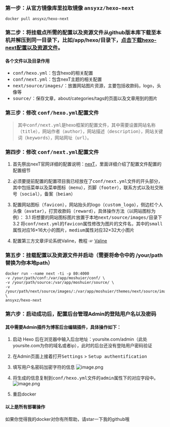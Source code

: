 ### 第一步：从官方镜像库里拉取镜像 <kbd>ansyxz/hexo-next</kbd>
```
docker pull ansyxz/hexo-next
```

### 第二步：将挂载点所需的配置以及资源文件从github版本库下载至本机并解压到同一目录下，比如/app/hexo/目录下，[点击下载hexo-next配置以及资源文件](https://github.com/formylove/hexo-next/archive/master.zip)。
#### 各个文件以及目录作用
* <kbd>conf/hexo.yml</kbd>：包含hexo的相关配置
* <kbd>conf/next.yml</kbd>：包含nexT主题的相关配置
* <kbd>next/source/images/</kbd>：放置网站图片资源，主要包括收款码，logo，头像等
* <kbd>source/</kbd>：保存文章，about/categories/tags的页面以及文章用到的图片

### 第三步：修改 <kbd>conf/hexo.yml</kbd>配置文件
> 其中<kbd>conf/next.yml</kbd>是hexo框架的配置文件，其中需要设置网站名称（<kbd>title</kbd>），网站作者（<kbd>author</kbd>），网站描述（<kbd>description</kbd>），网站关键词（<kbd>keywords</kbd>），网站网址（<kbd>url</kbd>）。


### 第四步：修改 <kbd>conf/next.yml</kbd>配置文件
1. 首先祭出nexT官网详细的配置说明：[nexT](https://theme-next.iissnan.com/getting-started.html)，里面详细介绍了配置文件配置的配置细节

2. 必须要提前配置的配置项目我已经放在了<kbd>conf/next.yml</kbd>文件的开头部分，其中包括菜单以及菜单图标（<kbd>menu</kbd>），页脚（<kbd>footer</kbd>），联系方式以及社交账号（<kbd>social</kbd>），备案（<kbd>beian</kbd>）

3. 配置网站图标（<kbd>favicon</kbd>），网站抬头的logo（<kbd>custom_logo</kbd>），侧边栏个人头像（<kbd>avatar</kbd>），打赏收款码（<kbd>reward</kbd>），具体操作方法（以网站图标为例）：
3.1 将想要的网站图标图片放置于本地<kbd>next/source/images/</kbd>目录下
3.2 将<kbd>conf/next.yml</kbd>的<kbd>favicon</kbd>属性修改为图片的文件名，其中的<kbd>small</kbd>属性对应16×16大小的图片，<kbd>medium</kbd>属性对应32×32大小图片
4. 配置第三方文章评论系统Valine，教程 ☞ [Valine](https://www.jianshu.com/p/dda25ffcfd43)

### 第五步：挂载配置以及资源文件并启动（需要将命令中的 /your/path替换为你本地path）
```
docker run --name next -ti -p 80:4000 
-v /your/path/conf:/var/app/moshuier/conf/ \
-v /your/path/source:/var/app/moshuier/source/ \
-v /your/path/next/source/images/:/var/app/moshuier/themes/next/source/images/  \
ansyxz/hexo-next
```
### 第六步：启动成功后，配置后台管理Admin的登陆用户名以及密码

#### 其中需要Admin插件为博客后台编辑插件，具体操作如下：
1.  启动 Hexo 后在浏览器中输入后台地址：yoursite.com/admin（此处yoursite.com为你的域名或者ip），此时的后台还没有登陆用户密码验证

2. 在Admin页面上接着打开<kbd>Settings</kbd> > <kbd>Setup authentification</kbd>

3. 填写用户名密码加密字符的信息
![image.png](https://upload-images.jianshu.io/upload_images/2062562-2481597e2c14080c.png?imageMogr2/auto-orient/strip%7CimageView2/2/w/1240)


5. 将生成的信息复制到<kbd>conf/hexo.yml</kbd>文件的<kbd>admin</kbd>属性下的对应字段中。
![image.png](https://upload-images.jianshu.io/upload_images/2062562-54d5da1c93897716.png?imageMogr2/auto-orient/strip%7CimageView2/2/w/1240)



6. 重启docker

#### 以上是所有部署操作
如果你觉得我的docker对你有所帮助，请star一下我的github哦
